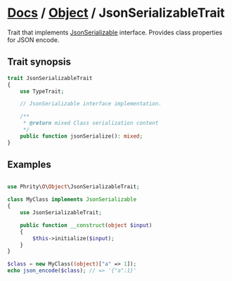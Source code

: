 # [Docs](../../README.md) / [Object](../Object.md) / JsonSerializableTrait

Trait that implements [JsonSerializable](https://www.php.net/manual/en/jsonserializable.jsonserialize.php) interface.
Provides class properties for JSON encode.

## Trait synopsis

```php
trait JsonSerializableTrait
{
    use TypeTrait;

    // JsonSerializable interface implementation.

    /**
     * @return mixed Class serialization content
     */
    public function jsonSerialize(): mixed;
}
```

## Examples

```php

use Phrity\O\Object\JsonSerializableTrait;

class MyClass implements JsonSerializable
{
    use JsonSerializableTrait;

    public function __construct(object $input)
    {
        $this->initialize($input);
    }
}

$class = new MyClass((object)["a" => 1]);
echo json_encode($class); // => '{"a":1}'
```

